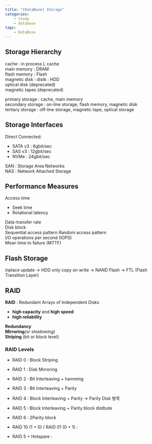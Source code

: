 ```yaml
---
title: "[DataBase] Storage"  
categories:  
    - study
    - database
tags:  
    - DataBase  
---
```


## Storage Hierarchy  

cache : in process L cache  
main memory : DRAM  
flash memory : Flash  
magnetic disk : distk : HDD  
optical disk (deprecated)  
magnetic tapes (deprecated)  

primary storage : cache, main memory  
secondary storage : on-line storage, flash memory, magnetic disk  
tertiary storage : off-line storage, magnetic tape, optical storage  

## Storage Interfaces

Direct Connected:  
- SATA v3 : 6gbit/sec  
- SAS v3 : 12gbit/sec  
- NVMe : 24gbit/sec  

SAN : Storage Area Networks  
NAS : Network Attached Storage  

## Performance Measures
Access time  
- Seek time  
- Rotational latency  

Data-transfer rate  
Disk block  
Sequential access pattern
Random access pattern  
I/O operations per second (IOPS)  
Mean time to failure (MTTF)  

## Flash Storage

inplace update -> HDD only
copy on write -> NAND Flash
-> FTL (Flash Transition Layer)



## RAID

**RAID** : Redundant Arrays of Independent Disks  
- **high capacity** and **high speed**  
- **high reliability**  

**Redundancy**  
**Mirroring**_(or shadowing)_  
**Striping** (bit or block level)

### RAID Levels
- RAID 0 : Block Striping
- RAID 1 : Disk Mirroring
- RAID 2 : Bit Interleaving + hamming
- RAID 3 : Bit Interleaving + Parity
- RAID 4 : Block Interleaving + Parity → Parity Disk 병목
- RAID 5 : Block Interleaving + Parity block distbute
- RAID 6 : 2Parity block
- RAID 10 (1 + 0) / RAID 01 (0 + 1) : 

- RAID 5 + Hotspare : 
